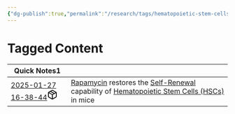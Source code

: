 ```yaml
---
{"dg-publish":true,"permalink":"/research/tags/hematopoietic-stem-cells-hs-cs/","updated":"2025-01-30T16:13:42-05:00"}
---
```


# Tagged Content
<div><table class="dataview table-view-table"><thead class="table-view-thead"><tr class="table-view-tr-header"><th class="table-view-th"><span>Quick Notes</span><span class="dataview small-text">1</span></th><th class="table-view-th"><span></span></th></tr></thead><tbody class="table-view-tbody"><tr><td><span><a data-tooltip-position="top" aria-label="Research/Quick Notes/2025-01-27 16-38-44.md" data-href="Research/Quick Notes/2025-01-27 16-38-44.md" href="Research/Quick Notes/2025-01-27 16-38-44.md" class="internal-link" target="_blank" rel="noopener nofollow" fileclass-name="Research Links">2025-01-27 16-38-44</a><a class="metadata-menu fileclass-icon"><svg xmlns="http://www.w3.org/2000/svg" width="24" height="24" viewBox="0 0 24 24" fill="none" stroke="currentColor" stroke-width="2" stroke-linecap="round" stroke-linejoin="round" class="svg-icon lucide-package"><path d="m7.5 4.27 9 5.15"></path><path d="M21 8a2 2 0 0 0-1-1.73l-7-4a2 2 0 0 0-2 0l-7 4A2 2 0 0 0 3 8v8a2 2 0 0 0 1 1.73l7 4a2 2 0 0 0 2 0l7-4A2 2 0 0 0 21 16Z"></path><path d="m3.3 7 8.7 5 8.7-5"></path><path d="M12 22V12"></path></svg></a></span></td><td><span><a data-href="Rapamycin" href="Rapamycin" class="internal-link" target="_blank" rel="noopener nofollow">Rapamycin</a> restores the <a data-href="Self-Renewal" href="Self-Renewal" class="internal-link" target="_blank" rel="noopener nofollow">Self-Renewal</a> capability of <a data-href="Hematopoietic Stem Cells (HSCs)" href="Hematopoietic Stem Cells (HSCs)" class="internal-link" target="_blank" rel="noopener nofollow">Hematopoietic Stem Cells (HSCs)</a> in mice</span></td></tr></tbody></table></div>

